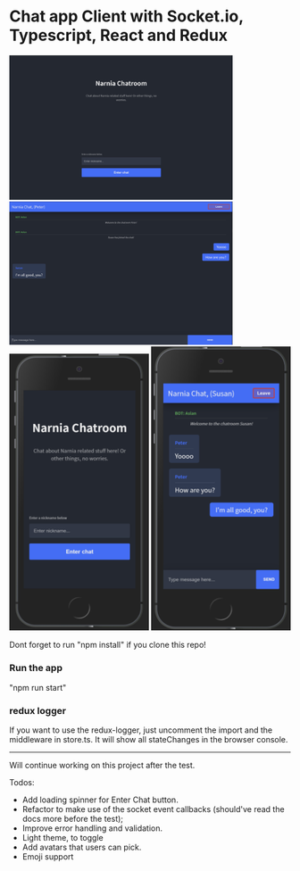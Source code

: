 # Chat app Client with Socket.io, Typescript, React and Redux
<img src="public/img/narniaChatD1.png" width="400" title="mobile landing page">
<img src="public/img/narniaChatD2.png" width="400" title="mobile landing page">
<img src="public/img/narniaChatM1.png" width="250" title="mobile landing page">
<img src="public/img/narniaChatM2.png" width="250" title="mobile landing page">


Dont forget to run "npm install" if you clone this repo! 

### Run the app
"npm run start"


### redux logger
If you want to use the redux-logger, just uncomment the import and the middleware in store.ts. 
It will show all stateChanges in the browser console. 

___________________________________________________________________

Will continue working on this project after the test.

Todos:
* Add loading spinner for Enter Chat button. 
* Refactor to make use of the socket event callbacks (should've read the docs more before the test); 
* Improve error handling and validation. 
* Light theme, to toggle
* Add avatars that users can pick. 
* Emoji support

